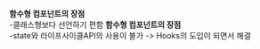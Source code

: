 <b>함수형 컴포넌트의 장점</b> </br>
-클래스형보다 선언하기 편함 
<b>함수형 컴포넌트의 장점</b> </br>
-state와 라이프사이클API의 사용이 불가 -> Hooks의 도입이 되면서 해결
